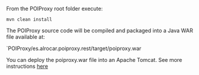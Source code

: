 From the POIProxy root folder execute:

`mvn clean install`

The POIProxy source code will be compiled and packaged into a Java WAR file available at:

`POIProxy/es.alrocar.poiproxy.rest/target/poiproxy.war

You can deploy the poiproxy.war file into an Apache Tomcat. See more instructions [here](https://tomcat.apache.org/tomcat-7.0-doc/deployer-howto.html)
